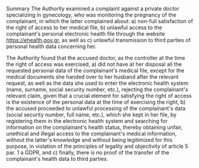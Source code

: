 Summary
The Authority examined a complaint against a private doctor specializing in gynecology, who was monitoring the pregnancy of the complainant, in which the latter complained about: a) non-full satisfaction of the right of access to her medical file, b) unlawful access to the complainant's personal electronic health file through the website https://ehealth.gov.gr, as well as c) unlawful transmission to third parties of personal health data concerning her.

The Authority found that the accused doctor, as the controller at the time the right of access was exercised, a) did not have at her disposal all the requested personal data of the complainant's medical file, except for the medical documents she handed over to her husband after the relevant request, as well as the data she used to enter the electronic health system (name, surname, social security number, etc.), rejecting the complainant's relevant claim, given that a crucial element for satisfying the right of access is the existence of the personal data at the time of exercising the right, b) the accused proceeded to unlawful processing of the complainant's data (social security number, full name, etc.), which she kept in her file, by registering them in the electronic health system and searching for information on the complainant's health status, thereby obtaining unfair, unethical and illegal access to the complainant's medical information, without the latter's knowledge and without being legitimized for this purpose, in violation of the principles of legality and objectivity of article 5 par. 1 a GDPR, and c) finally, there is no proof of the transfer of the complainant's health data to third parties.

